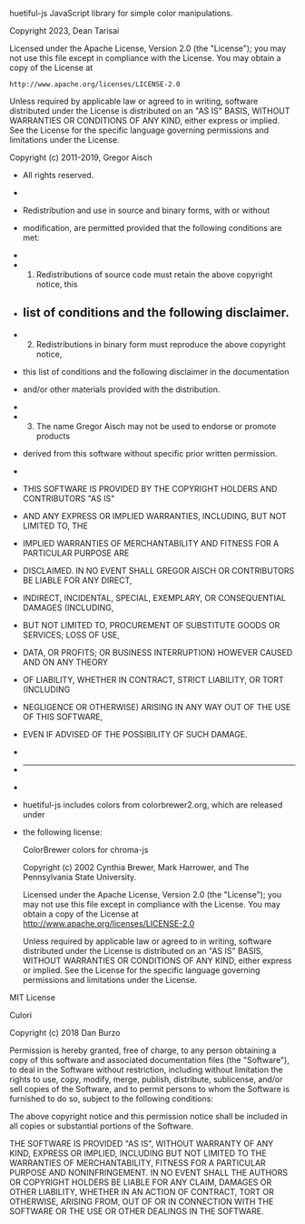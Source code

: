 huetiful-js
JavaScript library for simple color manipulations.

Copyright 2023, Dean Tarisai

Licensed under the Apache License, Version 2.0 (the "License");
you may not use this file except in compliance with the License.
You may obtain a copy of the License at

    http://www.apache.org/licenses/LICENSE-2.0

Unless required by applicable law or agreed to in writing, software
distributed under the License is distributed on an "AS IS" BASIS,
WITHOUT WARRANTIES OR CONDITIONS OF ANY KIND, either express or implied.
See the License for the specific language governing permissions and
limitations under the License.

Copyright (c) 2011-2019, Gregor Aisch

- All rights reserved.
-
- Redistribution and use in source and binary forms, with or without
- modification, are permitted provided that the following conditions are met:
-
- 1. Redistributions of source code must retain the above copyright notice, this
- ## list of conditions and the following disclaimer.
- 2. Redistributions in binary form must reproduce the above copyright notice,
- this list of conditions and the following disclaimer in the documentation
- and/or other materials provided with the distribution.
-
- 3. The name Gregor Aisch may not be used to endorse or promote products
- derived from this software without specific prior written permission.
-
- THIS SOFTWARE IS PROVIDED BY THE COPYRIGHT HOLDERS AND CONTRIBUTORS "AS IS"
- AND ANY EXPRESS OR IMPLIED WARRANTIES, INCLUDING, BUT NOT LIMITED TO, THE
- IMPLIED WARRANTIES OF MERCHANTABILITY AND FITNESS FOR A PARTICULAR PURPOSE ARE
- DISCLAIMED. IN NO EVENT SHALL GREGOR AISCH OR CONTRIBUTORS BE LIABLE FOR ANY DIRECT,
- INDIRECT, INCIDENTAL, SPECIAL, EXEMPLARY, OR CONSEQUENTIAL DAMAGES (INCLUDING,
- BUT NOT LIMITED TO, PROCUREMENT OF SUBSTITUTE GOODS OR SERVICES; LOSS OF USE,
- DATA, OR PROFITS; OR BUSINESS INTERRUPTION) HOWEVER CAUSED AND ON ANY THEORY
- OF LIABILITY, WHETHER IN CONTRACT, STRICT LIABILITY, OR TORT (INCLUDING
- NEGLIGENCE OR OTHERWISE) ARISING IN ANY WAY OUT OF THE USE OF THIS SOFTWARE,
- EVEN IF ADVISED OF THE POSSIBILITY OF SUCH DAMAGE.
-
- ***
-
- huetiful-js includes colors from colorbrewer2.org, which are released under
- the following license:

  ColorBrewer colors for chroma-js

  Copyright (c) 2002 Cynthia Brewer, Mark Harrower, and The Pennsylvania State University.

  Licensed under the Apache License, Version 2.0 (the "License"); you may not use this file except
  in compliance with the License. You may obtain a copy of the License at
  http://www.apache.org/licenses/LICENSE-2.0

  Unless required by applicable law or agreed to in writing, software distributed under the
  License is distributed on an "AS IS" BASIS, WITHOUT WARRANTIES OR CONDITIONS OF ANY KIND, either
  express or implied. See the License for the specific language governing permissions and
  limitations under the License.

MIT License

Culori

Copyright (c) 2018 Dan Burzo

Permission is hereby granted, free of charge, to any person obtaining a copy of this software and
associated documentation files (the "Software"), to deal in the Software without restriction,
including without limitation the rights to use, copy, modify, merge, publish, distribute,
sublicense, and/or sell copies of the Software, and to permit persons to whom the Software is
furnished to do so, subject to the following conditions:

The above copyright notice and this permission notice shall be included in all copies or substantial
portions of the Software.

THE SOFTWARE IS PROVIDED "AS IS", WITHOUT WARRANTY OF ANY KIND, EXPRESS OR IMPLIED, INCLUDING BUT
NOT LIMITED TO THE WARRANTIES OF MERCHANTABILITY, FITNESS FOR A PARTICULAR PURPOSE AND
NONINFRINGEMENT. IN NO EVENT SHALL THE AUTHORS OR COPYRIGHT HOLDERS BE LIABLE FOR ANY CLAIM, DAMAGES
OR OTHER LIABILITY, WHETHER IN AN ACTION OF CONTRACT, TORT OR OTHERWISE, ARISING FROM, OUT OF OR IN
CONNECTION WITH THE SOFTWARE OR THE USE OR OTHER DEALINGS IN THE SOFTWARE.
